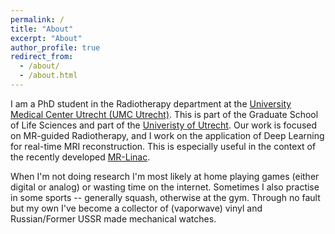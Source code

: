 ```yaml
---
permalink: /
title: "About"
excerpt: "About"
author_profile: true
redirect_from: 
  - /about/
  - /about.html
---
```

I am a PhD student in the Radiotherapy department at the [University Medical Center Utrecht (UMC Utrecht)](https://www.umcutrecht.nl). This is part of the Graduate School of Life Sciences and part of the [Univeristy of Utrecht](https://www.uu.nl/). Our work is focused on MR-guided Radiotherapy, and I work on the application of Deep Learning for real-time MRI reconstruction. This is especially useful in the context of the recently developed [MR-Linac](https://www.philips.co.uk/healthcare/education-resources/publications/hotspot/mr-linac).

When I'm not doing research I'm most likely at home playing games (either digital or analog) or wasting time on the internet. Sometimes I also practise in some sports -- generally squash, otherwise at the gym. Through no fault but my own I've become a collector of (vaporwave) vinyl and Russian/Former USSR made mechanical watches.
